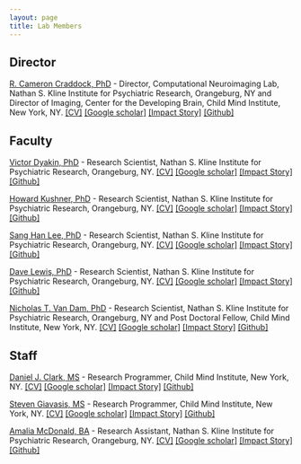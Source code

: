 ```yaml
---
layout: page
title: Lab Members
---
```


## Director
[R. Cameron Craddock, PhD](mailto:ccraddock@nki.rfmh.org) - Director, Computational Neuroimaging Lab, Nathan S. Kline Institute for Psychiatric Research, Orangeburg, NY and Director of Imaging, Center for the Developing Brain, Child Mind Institute, New York, NY. <a href="https://github.com/ccraddock/ccraddock_cv/blob/master/ccraddock_cv_latest.pdf?raw=true">[CV]</a> <a href="http://tinyurl.com/CameronCraddockCitations" target="_blank">[Google scholar]</a> <a href="https://impactstory.org/CameronCraddock" target="_blank">[Impact Story]</a> <a href="https://github.com/ccraddock" target="_blank">[Github]</a>

## Faculty

[Victor Dyakin, PhD](mailto:Dyakin@NKI.RFMH.ORG) - Research Scientist, Nathan S. Kline Institute for Psychiatric Research, Orangeburg, NY. <a href=#>[CV]</a> <a href=# target="_blank">[Google scholar]</a> <a href=# target="_blank">[Impact Story]</a> <a href=#>[Github]</a>

[Howard Kushner, PhD](mailto:Kushner@NKI.RFMH.ORG) - Research Scientist, Nathan S. Kline Institute for Psychiatric Research, Orangeburg, NY. <a href=#>[CV]</a> <a href=# target="_blank">[Google scholar]</a> <a href=# target="_blank">[Impact Story]</a> <a href=#>[Github]</a>

[Sang Han Lee, PhD](mailto:SHLee@NKI.RFMH.ORG) - Research Scientist, Nathan S. Kline Institute for Psychiatric Research, Orangeburg, NY. <a href=#>[CV]</a> <a href=# target="_blank">[Google scholar]</a> <a href=# target="_blank">[Impact Story]</a> <a href=#>[Github]</a>

[Dave Lewis, PhD](mailto:LEWIS@NKI.RFMH.ORG) - Research Scientist, Nathan S. Kline Institute for Psychiatric Research, Orangeburg, NY. <a href=#>[CV]</a> <a href=# target="_blank">[Google scholar]</a> <a href=# target="_blank">[Impact Story]</a> <a href=#>[Github]</a>

[Nicholas T. Van Dam, PhD](mailto:nvandam@nki.rfmh.org) - Research Scientist, Nathan S. Kline Institute for Psychiatric Research, Orangeburg, NY and Post Doctoral Fellow, Child Mind Institute, New York, NY. <a href=#>[CV]</a> <a href="http://scholar.google.com/citations?user=zgdwwSUAAAAJ&hl=en&oi=ao" target="_blank">[Google scholar]</a> <a href=# target="_blank">[Impact Story]</a> <a href=# target="_blank">[Github]</a>

## Staff

[Daniel J. Clark, MS](mailto:daniel.clark@childmind.org) - Research Programmer, Child Mind Institute, New York, NY. <a href=#>[CV]</a> <a href=# target="_blank">[Google scholar]</a> <a href=# target="_blank">[Impact Story]</a> <a href="https://github.com/dclark87" target="_blank">[Github]</a>

[Steven Giavasis, MS](mailto:steven.giavasis@childmind.org) - Research Programmer, Child Mind Institute, New York, NY. <a href=#>[CV]</a> <a href=# target="_blank">[Google scholar]</a> <a href=# target="_blank">[Impact Story]</a> <a href="https://github.com/sgiavasis" target="_blank">[Github]</a>

[Amalia McDonald, BA](mailto:amcdonald@NKI.RFMH.ORG) - Research Assistant, Nathan S. Kline Institute for Psychiatric Research, Orangeburg, NY. <a href=#>[CV]</a> <a href=# target="_blank">[Google scholar]</a> <a href=# target="_blank">[Impact Story]</a> <a href="https://github.com/mcdoar9" target="_blank">[Github]</a>
